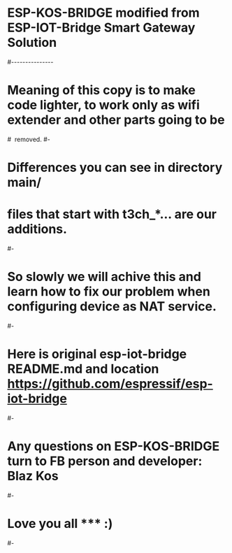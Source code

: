 # ESP-KOS-BRIDGE modified from ESP-IOT-Bridge Smart Gateway Solution
#---------------
# Meaning of this copy is to make code lighter, to work only as wifi extender and other parts going to be
#   removed.
#-
# Differences you can see in directory main/
# files that start with t3ch_*... are our additions.
#-
# So slowly we will achive this and learn how to fix our problem when configuring device as NAT service.
#-
# Here is original esp-iot-bridge README.md and location https://github.com/espressif/esp-iot-bridge
#-
# Any questions on ESP-KOS-BRIDGE turn to FB person and developer: Blaz Kos
#-
# Love you all *** :)
#-
